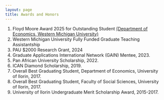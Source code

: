 ```yaml
---
layout: page
title: Awards and Honors
---
```


1. Floyd Moore Award 2025 for Outstanding Student [(Department of Economics, Western Michigan University)](https://www.linkedin.com/posts/western-michigan-university-department-of-economics_announcing-our-2024-2025-elias-harik-and-activity-7337853496043442176-3aUT/?utm_source=share&utm_medium=member_desktop&rcm=ACoAABWAg4YB7TFE3xx8-Tof5op1eBVgDZFM3t8)
2. Western Michigan University Fully Funded Graduate Teaching Assistantship
3. PAU $2000 Research Grant, 2024
4. Graduate Applications International Network (GAIN) Mentee, 2023.
5. Pan African University Scholarship, 2022.
6. ICAN Diamond Scholarship, 2019.
7. Overall Best Graduating Student, Department of Economics, University of Ilorin, 2017.
8. Overall Best Graduating Student, Faculty of Social Sciences, University of Ilorin, 2017.
9. University of Ilorin Undergraduate Merit Scholarship Award, 2015-2017. 
